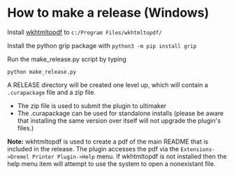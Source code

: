 # How to make a release (Windows)

Install [wkhtmltopdf](https://wkhtmltopdf.org/downloads.html) to `c:/Program Files/wkhtmltopdf/`

 Install the python grip package with `python3 -m pip install grip`

Run the make_release.py script by typing

`python make_release.py`

A RELEASE directory will be created one level up, which will contain a `.curapackage` file and a zip file.
- The zip file is used to submit the plugin to ultimaker
- The .curapackage can be used for standalone installs (please be aware that installing the same version over itself will not upgrade the plugin's files.)

**Note:** wkhtmltopdf is used to create a pdf of the main README that is included in the release.  The plugin accesses the pdf via the `Extensions->Dremel Printer Plugin->Help` menu.  If wkhtmltopdf is not installed then the help menu item will attempt to use the system to open a nonexistant file.